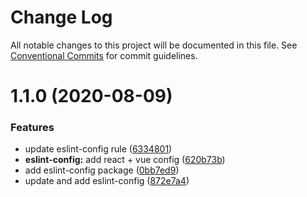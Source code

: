 # Change Log

All notable changes to this project will be documented in this file.
See [Conventional Commits](https://conventionalcommits.org) for commit guidelines.

# 1.1.0 (2020-08-09)


### Features

* update eslint-config rule ([6334801](https://github.com/daint2git/daint2-configs/commit/6334801dfdb10d713d062354981c7fcc7cb95a80))
* **eslint-config:** add react + vue config ([620b73b](https://github.com/daint2git/daint2-configs/commit/620b73bde9477d2aae63b06d731e9b0f4c2edcd2))
* add eslint-config package ([0bb7ed9](https://github.com/daint2git/daint2-configs/commit/0bb7ed97be88dc3fdd18562f93de7774b69d059e))
* update and add eslint-config ([872e7a4](https://github.com/daint2git/daint2-configs/commit/872e7a4f76375921a375195aa99c910de151d7a2))
